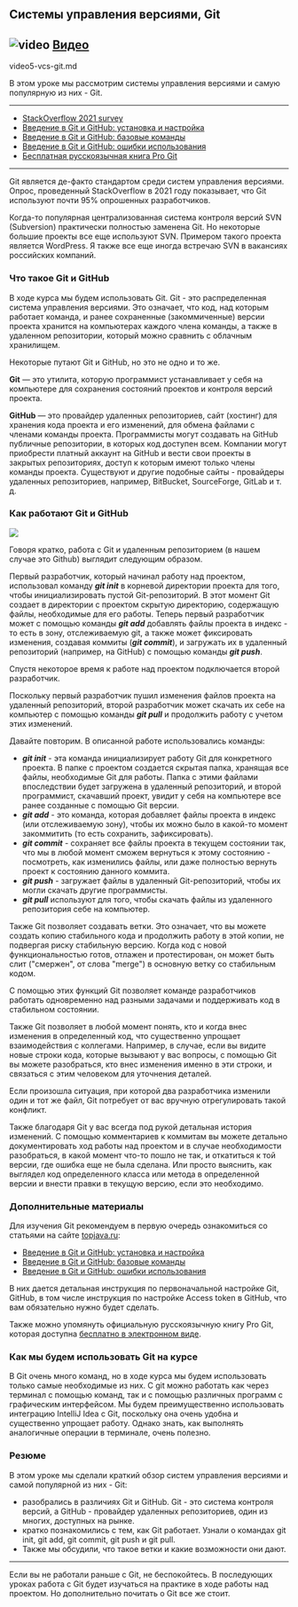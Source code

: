 ## Системы управления версиями, Git

## ![video](https://cloud.githubusercontent.com/assets/13649199/13672715/06dbc6ce-e6e7-11e5-81a9-04fbddb9e488.png) [Видео](https://drive.google.com/file/d/1uFjIsxsaSAXxFSwSpjJIGK7Ug2VXf6yH)

video5-vcs-git.md

В этом уроке мы рассмотрим системы управления версиями
и самую популярную из них - Git.

---

* [StackOverflow 2021 survey](https://insights.stackoverflow.com/survey/2021#technology-most-popular-technologies)
* [Введение в Git и GitHub: установка и настройка](https://topjava.ru/blog/vvedeniye-v-git-github-ustanovka-i-nastroyka)
* [Введение в Git и GitHub: базовые команды](https://topjava.ru/blog/vvedeniye-v-git-github-bazovyye-komandy)
* [Введение в Git и GitHub: ошибки использования](https://topjava.ru/blog/vvedeniye-v-git-oshibki-ispolzovaniya-ch-9)
* [Бесплатная русскоязычная книга Pro Git](https://git-scm.com/book/ru/v2/)

---

Git является де-факто стандартом среди систем управления версиями.
Опрос, проведенный StackOverflow в 2021 году показывает,
что Git используют почти 95% опрошенных разработчиков.

Когда-то популярная централизованная система контроля
версий SVN (Subversion) практически полностью заменена Git.
Но некоторые большие проекты все еще используют SVN.
Примером такого проекта является WordPress.
Я также все еще иногда встречаю SVN в вакансиях российских компаний.

### Что такое Git и GitHub

В ходе курса мы будем использовать Git.
Git - это распределенная система управления версиями.
Это означает, что код, над которым работает команда,
и ранее сохраненные (закоммиченные) версии проекта
хранится на компьютерах каждого члена команды,
а также в удаленном репозитории, который можно
сравнить с облачным хранилищем.

Некоторые путают Git и GitHub, но это не одно и то же.

**Git** — это утилита, которую
программист устанавливает у себя на компьютере для
сохранения состояний проектов и контроля версий проекта.

**GitHub** — это провайдер удаленных репозиториев,
сайт (хостинг) для хранения кода проекта и его изменений,
для обмена файлами с членами команды проекта.
Программисты могут создавать на GitHub публичные репозитории,
в которых код доступен всем. Компании могут приобрести платный
аккаунт на GitHub и вести свои проекты в закрытых репозиториях,
доступ к которым имеют только члены команды проекта.
Существуют и другие подобные сайты - провайдеры удаленных
репозиториев, например, BitBucket, SourceForge, GitLab и т. д.

### Как работают Git и GitHub

<img src="https://static.tildacdn.com/tild3537-6566-4666-b637-626132333839/Frame_331.svg" />

Говоря кратко, работа с Git и удаленным репозиторием
(в нашем случае это Github) выглядит следующим образом.

Первый разработчик, который начинал работу над проектом,
использовал команду **_git init_** в корневой директории
проекта для того, чтобы инициализировать пустой Git-репозиторий.
В этот момент Git создает в директории с проектом скрытую
директорию, содержащую файлы, необходимые для его работы.
Теперь первый разработчик может с помощью команды **_git add_**
добавлять файлы проекта в индекс - то есть в зону,
отслеживаемую git, а также может фиксировать изменения,
создавая коммиты (**_git commit_**), и загружать их в
удаленный репозиторий (например, на GitHub) с помощью
команды **_git push_**.

Спустя некоторое время к работе над проектом подключается второй разработчик.

Поскольку первый разработчик пушил изменения файлов проекта
на удаленный репозиторий, второй разработчик может скачать
их себе на компьютер с помощью команды **_git pull_**
и продолжить работу с учетом этих изменений.

Давайте повторим.
В описанной работе использовались команды:

* **_git init_** - эта команда инициализирует работу Git
  для конкретного проекта. В папке с проектом создается
  скрытая папка, хранящая все файлы, необходимые Git
  для работы. Папка с этими файлами впоследствии будет
  загружена в удаленный репозиторий, и второй программист,
  скачавший проект, увидит у себя на компьютере все ранее
  созданные с помощью Git версии.
* **_git add_** - это команда, которая добавляет файлы
  проекта в индекс (или отслеживаемую зону), чтобы их можно
  было в какой-то момент закоммитить (то есть сохранить, зафиксировать).
* **_git commit_** - сохраняет все файлы проекта в
  текущем состоянии так, что мы в любой момент сможем
  вернуться к этому состоянию - посмотреть, как изменились
  файлы, или даже полностью вернуть проект к состоянию
  данного коммита.
* **_git push_** - загружает файлы в удаленный Git-репозиторий,
  чтобы их могли скачать другие программисты.
* **_git pull_** используют для того, чтобы скачать
  файлы из удаленного репозитория себе на компьютер.

Также Git позволяет создавать ветки. Это означает,
что вы можете создать копию стабильного кода и
продолжить работу в этой копии, не подвергая риску
стабильную версию. Когда код с новой функциональностью
готов, отлажен и протестирован, он может быть
слит ("смержен", от слова "merge") в основную ветку со стабильным кодом.

С помощью этих функций Git позволяет команде разработчиков
работать одновременно над разными задачами и поддерживать
код в стабильном состоянии.

Также Git позволяет в любой момент понять, кто и когда внес
изменения в определенный код, что существенно упрощает взаимодействия
с коллегами. Например, в случае, если вы видите новые
строки кода, которые вызывают у вас вопросы, с помощью
Git вы можете разобраться, кто внес изменения именно
в эти строки, и связаться с этим человеком
для уточнения деталей.

Если произошла ситуация, при которой два разработчика
изменили один и тот же файл, Git потребует от вас вручную
отрегулировать такой конфликт.

Также благодаря Git у вас всегда под рукой детальная
история изменений. С помощью комментариев к коммитам
вы можете детально документировать ход работы над
проектом и в случае необходимости разобраться, в
какой момент что-то пошло не так, и откатиться
к той версии, где ошибка еще не была сделана.
Или просто выяснить, как выглядел код определенного
класса или метода в определенной версии и внести правки
в текущую версию, если это необходимо.

### Дополнительные материалы

Для изучения Git рекомендуем в первую очередь ознакомиться со статьями на сайте [topjava.ru](https://topjava.ru):

* [Введение в Git и GitHub: установка и настройка](https://topjava.ru/blog/vvedeniye-v-git-github-ustanovka-i-nastroyka)
* [Введение в Git и GitHub: базовые команды](https://topjava.ru/blog/vvedeniye-v-git-github-bazovyye-komandy)
* [Введение в Git и GitHub: ошибки использования](https://topjava.ru/blog/vvedeniye-v-git-oshibki-ispolzovaniya-ch-9)

В них дается детальная инструкция по первоначальной настройке
Git, GitHub, в том числе инструкция по настройке
Access token в GitHub, что вам обязательно нужно будет сделать.

Также можно упомянуть официальную русскоязычную книгу Pro Git,
которая доступна [бесплатно в электронном виде](https://git-scm.com/book/ru/v2/).

### Как мы будем использовать Git на курсе

В Git очень много команд, но в ходе курса мы будем использовать
только самые необходимые из них.
С git можно работать как через терминал с помощью команд,
так и с помощью различных программ с графическим интерфейсом.
Мы будем преимущественно использовать интеграцию
IntelliJ Idea с Git, поскольку она очень удобна
и существенно упрощает работу.
Однако знать, как выполнять аналогичные операции
в терминале, очень полезно.

### Резюме

В этом уроке мы сделали краткий обзор систем управления
версиями и самой популярной из них - Git:

* разобрались в различиях Git и GitHub.
  Git - это система контроля версий, а
  GitHub - провайдер удаленных репозиториев, один из многих, доступных на рынке.
* кратко познакомились с тем, как Git работает.
  Узнали о командах git init, git add, git commit, git push и git pull.
* Также мы обсудили, что такое ветки и какие возможности они дают.

---

Если вы не работали раньше с Git, не беспокойтесь.
В последующих уроках работа с Git будет изучаться
на практике в ходе работы над проектом. Но дополнительно
почитать о Git все же стоит. 




